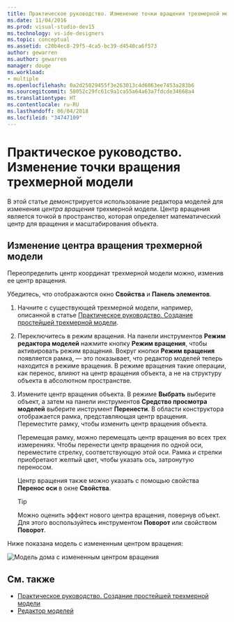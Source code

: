 ```yaml
---
title: Практическое руководство. Изменение точки вращения трехмерной модели
ms.date: 11/04/2016
ms.prod: visual-studio-dev15
ms.technology: vs-ide-designers
ms.topic: conceptual
ms.assetid: c20b4ec8-29f5-4ca5-bc39-d4548ca6f573
author: gewarren
ms.author: gewarren
manager: douge
ms.workload:
- multiple
ms.openlocfilehash: 0a2d25029455f3e263013c4d6063ee7453a283b6
ms.sourcegitcommit: 58052c29fc61c9a1ca55a64a63a7fdcde34668a4
ms.translationtype: HT
ms.contentlocale: ru-RU
ms.lasthandoff: 06/04/2018
ms.locfileid: "34747109"
---
```

# <a name="how-to-modify-the-pivot-point-of-a-3d-model"></a>Практическое руководство. Изменение точки вращения трехмерной модели

В этой статье демонстрируется использование редактора моделей для изменения *центра вращения* трехмерной модели. Центр вращения является точкой в пространство, которая определяет математический центр для вращения и масштабирования объекта.

## <a name="modify-the-pivot-point-of-a-3d-model"></a>Изменение центра вращения трехмерной модели

Переопределить центр координат трехмерной модели можно, изменив ее центр вращения.

Убедитесь, что отображаются окно **Свойства** и **Панель элементов**.

1.  Начните с существующей трехмерной модели, например, описанной в статье [Практическое руководство. Создание простейшей трехмерной модели](../designers/how-to-create-a-basic-3-d-model.md).

2.  Переключитесь в режим вращения. На панели инструментов **Режим редактора моделей** нажмите кнопку **Режим вращения**, чтобы активировать режим вращения. Вокруг кнопки **Режим вращения** появляется рамка, — это показывает, что редактор моделей теперь находится в режиме вращения. В режиме вращения такие операции, как перенос, влияют на центр вращения объекта, а не на структуру объекта в абсолютном пространстве.

3.  Измените центр вращения объекта. В режиме **Выбрать** выберите объект, а затем на панели инструментов **Средство просмотра моделей**  выберите инструмент **Перенести**. В области конструктора отображается рамка, представляющая центр вращения. Переместите рамку, чтобы изменить центр вращения объекта.

     Перемещая рамку, можно перемещать центр вращения во всех трех измерениях. Чтобы перенести центр вращения по одной оси, переместите стрелку, соответствующую этой оси. Рамка и стрелки приобретают желтый цвет, чтобы указать ось, затронутую переносом.

     Центр вращения также можно указать с помощью свойства **Перенос оси** в окне **Свойства**.

    > [!TIP]
    > Можно оценить эффект нового центра вращения, повернув объект. Для этого воспользуйтесь инструментом **Поворот** или свойством **Поворот**.

Ниже показана модель с измененным центром вращения:

![Модель дома с измененным центром вращения](../designers/media/digit-modified-model.png)

## <a name="see-also"></a>См. также

- [Практическое руководство. Создание простейшей трехмерной модели](../designers/how-to-create-a-basic-3-d-model.md)
- [Редактор моделей](../designers/model-editor.md)